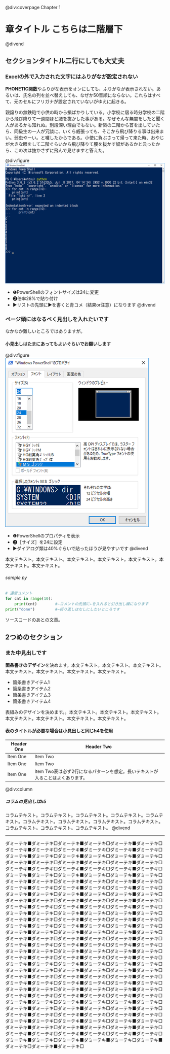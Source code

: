 @div:coverpage
Chapter 1
# 章タイトル こちらは二階層下
@divend

## セクションタイトル二行にしても大丈夫

### Excelの外で入力された文字にはふりがなが設定されない
**PHONETIC関数**やふりがな表示をオンにしても、ふりがなが表示されない。あるいは、氏名の列を並べ替えしても、なぜか50音順にならない。これらはすべて、元のセルにフリガナが設定されていないがゆえに起きる。

親譲りの無鉄砲で小供の時から損ばかりしている。小学校に居る時分学校の二階から飛び降りて一週間ほど腰を抜かした事がある。なぜそんな無闇をしたと聞く人があるかも知れぬ。別段深い理由でもない。新築の二階から首を出していたら、同級生の一人が冗談に、いくら威張っても、そこから飛び降りる事は出来まい。弱虫やーい。と囃したからである。小使に負ぶさって帰って来た時、おやじが大きな眼をして二階ぐらいから飛び降りて腰を抜かす奴があるかと云ったから、この次は抜かさずに飛んで見せますと答えた。

@div:figure
![](img0/ch0-1-1.png?svgimg=28,70,70)
- ❶PowerShellのフォントサイズは24に変更
- ❷倍率28%で貼り付け
- ▶リストの先頭に▶を書くと青コメ（結果or注意）になります
@divend

### ページ頭にはなるべく見出しを入れたいです
なかなか難しいところではありますが。

#### 小見出しはたまにあってもよいぐらいでお願いします
@div:figure
![](img0/ch0-1-2.png?svgimg=40)
- ❶PowerShellのプロパティを表示
- ❷［サイズ］を24に設定
- ▶ダイアログ類は40%ぐらいで貼ったほうが見やすいです
@divend

本文テキスト。本文テキスト。本文テキスト。本文テキスト。本文テキスト。本文テキスト。本文テキスト。

###### sample.py
```python
# 通常コメント
for cnt in range(10):
    print(cnt)        #←コメントの先頭に←を入れると引き出し線になります
print("done")         #←折り返しはなしにしたいところです
```
ソースコードのあとの文章。

## 2つめのセクション

### また中見出しです
**箇条書きのデザイン**を決めます。本文テキスト。本文テキスト。本文テキスト。本文テキスト。本文テキスト。本文テキスト。本文テキスト。

- 箇条書きアイテム1
- 箇条書きアイテム2
- 箇条書きアイテム3
- 箇条書きアイテム4

表組みのデザインを決めます。。本文テキスト。本文テキスト。本文テキスト。本文テキスト。本文テキスト。本文テキスト。本文テキスト。

#### 表のタイトルが必要な場合は小見出しと同じh4を使用
| Header One     | Header Two
|-- |--
| Item One       | Item Two
| Item One       | Item Two
| Item One       | Item Two表は必ず2行になるパターンを想定。長いテキストが入ることはよくあります。

@div:column
##### コラムの見出しはh5
コラムテキスト。コラムテキスト。コラムテキスト。コラムテキスト。コラムテキスト。コラムテキスト。コラムテキスト。コラムテキスト。コラムテキスト。コラムテキスト。コラムテキスト。コラムテキスト。
@divend

---
ダミーテキ■ダミーテキ□ダミーテキ■ダミーテキ□ダミーテキ■ダミーテキ□ダミーテキ■ダミーテキ□ダミーテキ■ダミーテキ□ダミーテキ■ダミーテキ□ダミーテキ■ダミーテキ□ダミーテキ■ダミーテキ□ダミーテキ■ダミーテキ□ダミーテキ■ダミーテキ□ダミーテキ■ダミーテキ□ダミーテキ■ダミーテキ□ダミーテキ■ダミーテキ□ダミーテキ■ダミーテキ□ダミーテキ■ダミーテキ□ダミーテキ■ダミーテキ□ダミーテキ■ダミーテキ□ダミーテキ■ダミーテキ□ダミーテキ■ダミーテキ□ダミーテキ■ダミーテキ□ダミーテキ■ダミーテキ□ダミーテキ■ダミーテキ□ダミーテキ■ダミーテキ□ダミーテキ■ダミーテキ□ダミーテキ■ダミーテキ□ダミーテキ■ダミーテキ□ダミーテキ■ダミーテキ□ダミーテキ■ダミーテキ□ダミーテキ■ダミーテキ□ダミーテキ■ダミーテキ□ダミーテキ■ダミーテキ□ダミーテキ■ダミーテキ□ダミーテキ■ダミーテキ□ダミーテキ■ダミーテキ□ダミーテキ■ダミーテキ□ダミーテキ■ダミーテキ□ダミーテキ■ダミーテキ□ダミーテキ■ダミーテキ□ダミーテキ■ダミーテキ□ダミーテキ■ダミーテキ□ダミーテキ■ダミーテキ□ダミーテキ■ダミーテキ□ダミーテキ■ダミーテキ□ダミーテキ■ダミーテキ□ダミーテキ■ダミーテキ□ダミーテキ■ダミーテキ□ダミーテキ■ダミーテキ□ダミーテキ■ダミーテキ□ダミーテキ■ダミーテキ□ダミーテキ■ダミーテキ□ダミーテキ■ダミーテキ□ダミーテキ■ダミーテキ□ダミーテキ■ダミーテキ□ダミーテキ■ダミーテキ□ダミーテキ■ダミーテキ□ダミーテキ■ダミーテキ□ダミーテキ■ダミーテキ□ダミーテキ■ダミーテキ□ダミーテキ■ダミーテキ□ダミーテキ■ダミーテキ□ダミーテキ■ダミーテキ□ダミーテキ■ダミーテキ□ダミーテキ■ダミーテキ□ダミーテキ■ダミーテキ□ダミーテキ■ダミーテキ□ダミーテキ■ダミーテキ□ダミーテキ■ダミーテキ□ダミーテキ■ダミーテキ□ダミーテキ■ダミーテキ□ダミーテキ■ダミーテキ□ダミーテキ■ダミーテキ□ダミーテキ■ダミーテキ□ダミーテキ■ダミーテキ□ダミーテキ■ダミーテキ□ダミーテキ■ダミーテキ□ダミーテキ■ダミーテキ□ダミーテキ■ダミーテキ□ダミーテキ■ダミーテキ□ダミーテキ■ダミーテキ□ダミーテキ■ダミーテキ□ダミーテキ■ダミーテキ□ダミーテキ■ダミーテキ□ダミーテキ■ダミーテキ□ダミーテキ■ダミーテキ□ダミーテキ■ダミーテキ□ダミーテキ■ダミーテキ□ダミーテキ■ダミーテキ□ダミーテキ■ダミーテキ□ダミーテキ■ダミーテキ□ダミーテキ■ダミーテキ□ダミーテキ■ダミーテキ□ダミーテキ■ダミーテキ□ダミーテキ■ダミーテキ□ダミーテキ■ダミーテキ□ダミーテキ■ダミーテキ■ダミーテキ□ダミーテキ■ダミーテキ□ダミーテキ■ダミーテキ□
